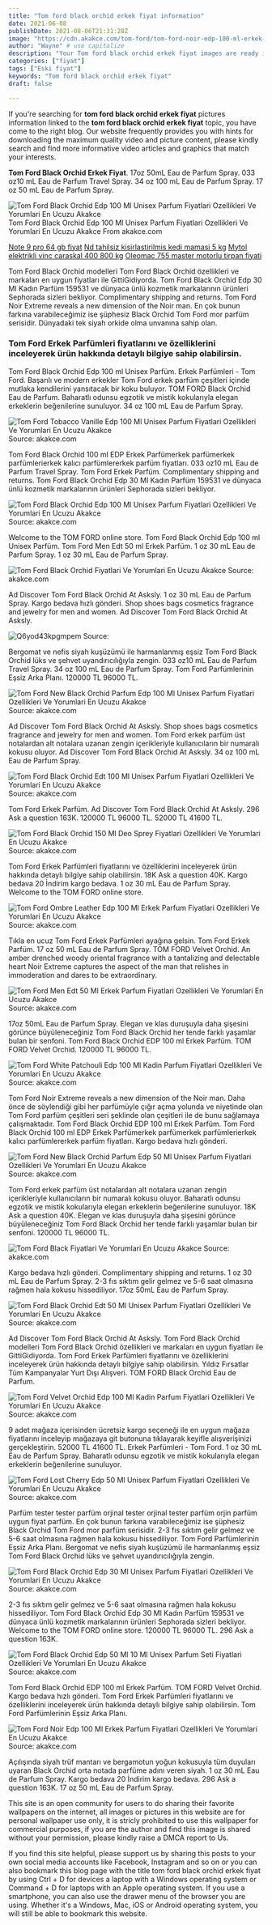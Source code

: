 ```yaml
---
title: "Tom ford black orchid erkek fiyat information"
date: 2021-06-08
publishDate: 2021-08-06T21:31:28Z
image: "https://cdn.akakce.com/tom-ford/tom-ford-noir-edp-100-ml-erkek-z.jpg"
author: "Wayne" # use capitalize
description: "Your Tom ford black orchid erkek fiyat images are ready in this website. Tom ford black orchid erkek fiyat are a topic that is being searched for and liked by netizens today. You can Download the Tom ford black orchid erkek fiyat files here. Download all free vectors."
categories: ["fiyat"]
tags: ["Eski fiyat"]
keywords: "Tom ford black orchid erkek fiyat"
draft: false

---
```


If you're searching for **tom ford black orchid erkek fiyat** pictures information linked to the **tom ford black orchid erkek fiyat** topic, you have come to the right  blog.  Our website frequently  provides you with  hints  for downloading  the maximum  quality video and picture  content, please kindly search and find more informative video articles and graphics  that match your interests.

**Tom Ford Black Orchid Erkek Fiyat**. 17oz 50mL Eau de Parfum Spray. 033 oz10 mL Eau de Parfum Travel Spray. 34 oz 100 mL Eau de Parfum Spray. 17 oz 50 mL Eau de Parfum Spray.

![Tom Ford Black Orchid Edp 100 Ml Unisex Parfum Fiyatlari Ozellikleri Ve Yorumlari En Ucuzu Akakce](https://cdn.akakce.com/tom-ford/tom-ford-black-orchid-edp-100-ml-unisex-x.jpg "Tom Ford Black Orchid Edp 100 Ml Unisex Parfum Fiyatlari Ozellikleri Ve Yorumlari En Ucuzu Akakce")
Tom Ford Black Orchid Edp 100 Ml Unisex Parfum Fiyatlari Ozellikleri Ve Yorumlari En Ucuzu Akakce From akakce.com

[Note 9 pro 64 gb fiyat](/note-9-pro-64-gb-fiyat/)
[Nd tahilsiz kisirlastirilmis kedi mamasi 5 kg](/nd-tahilsiz-kisirlastirilmis-kedi-mamasi-5-kg/)
[Mytol elektrikli vinc caraskal 400 800 kg](/mytol-elektrikli-vinc-caraskal-400-800-kg/)
[Oleomac 755 master motorlu tirpan fiyati](/oleomac-755-master-motorlu-tirpan-fiyati/)

Tom Ford Black Orchid modelleri Tom Ford Black Orchid özellikleri ve markaları en uygun fiyatları ile GittiGidiyorda. Tom Ford Black Orchid Edp 30 Ml Kadın Parfüm 159531 ve dünyaca ünlü kozmetik markalarının ürünleri Sephorada sizleri bekliyor. Complimentary shipping and returns. Tom Ford Noir Extreme reveals a new dimension of the Noir man. En çok bunun farkına varabileceğimiz ise şüphesiz Black Orchid Tom Ford mor parfüm serisidir. Dünyadaki tek siyah orkide olma unvanına sahip olan.

### Tom Ford Erkek Parfümleri fiyatlarını ve özelliklerini inceleyerek ürün hakkında detaylı bilgiye sahip olabilirsin.

Tom Ford Black Orchid Edp 100 ml Unisex Parfüm. Erkek Parfümleri - Tom Ford. Başarılı ve modern erkekler Tom Ford erkek parfüm çeşitleri içinde mutlaka kendilerini yansıtacak bir koku buluyor. TOM FORD Black Orchid Eau de Parfum. Baharatlı odunsu egzotik ve mistik kokularıyla elegan erkeklerin beğenilerine sunuluyor. 34 oz 100 mL Eau de Parfum Spray.


![Tom Ford Tobacco Vanille Edp 100 Ml Unisex Parfum Fiyatlari Ozellikleri Ve Yorumlari En Ucuzu Akakce](https://cdn.akakce.com/tom-ford/tom-ford-tobacco-vanille-edp-100-ml-unisex-z.jpg "Tom Ford Tobacco Vanille Edp 100 Ml Unisex Parfum Fiyatlari Ozellikleri Ve Yorumlari En Ucuzu Akakce")
Source: akakce.com

Tom Ford Black Orchid 100 ml EDP Erkek Parfümerkek parfümerkek parfümlerierkek kalıcı parfümlererkek parfüm fiyatları. 033 oz10 mL Eau de Parfum Travel Spray. Tom Ford Erkek Parfüm. Complimentary shipping and returns. Tom Ford Black Orchid Edp 30 Ml Kadın Parfüm 159531 ve dünyaca ünlü kozmetik markalarının ürünleri Sephorada sizleri bekliyor.

![Tom Ford Black Orchid Edp 100 Ml Unisex Parfum Fiyatlari Ozellikleri Ve Yorumlari En Ucuzu Akakce](https://cdn.akakce.com/tom-ford/tom-ford-black-orchid-edp-100-ml-unisex-x.jpg "Tom Ford Black Orchid Edp 100 Ml Unisex Parfum Fiyatlari Ozellikleri Ve Yorumlari En Ucuzu Akakce")
Source: akakce.com

Welcome to the TOM FORD online store. Tom Ford Black Orchid Edp 100 ml Unisex Parfüm. Tom Ford Men Edt 50 ml Erkek Parfüm. 1 oz 30 mL Eau de Parfum Spray. 1 oz 30 mL Eau de Parfum Spray.

![Tom Ford Black Orchid Fiyatlari Ve Yorumlari En Ucuzu Akakce](https://iis-akakce.akamaized.net/p.x?%2F%2Fnilpakometik%2Exmlbankasi%2Ecom%2Fimage%2Fdata%2Fresimler%2Ftom%2Dford%2Dblack%2Dorchid%2Dunisex%2Dedp%2D50%2Dml%2Dedt%2D100ml%2D13948%2Ejpg "Tom Ford Black Orchid Fiyatlari Ve Yorumlari En Ucuzu Akakce")
Source: akakce.com

Ad Discover Tom Ford Black Orchid At Asksly. 1 oz 30 mL Eau de Parfum Spray. Kargo bedava hızlı gönderi. Shop shoes bags cosmetics fragrance and jewelry for men and women. Ad Discover Tom Ford Black Orchid At Asksly.

![Q6yod43kpgmpem](https://iis-akakce.akamaized.net/p.z?%2F%2Fwww%2Evienskozmetik%2Ecom%2Fresimler%2F06062020023602%2Ejpg "Q6yod43kpgmpem")
Source: 

Bergomat ve nefis siyah kuşüzümü ile harmanlanmış eşsiz Tom Ford Black Orchid lüks ve şehvet uyandırıcılığıyla zengin. 033 oz10 mL Eau de Parfum Travel Spray. 34 oz 100 mL Eau de Parfum Spray. Tom Ford Parfümlerinin Eşsiz Arka Planı. 120000 TL 96000 TL.

![Tom Ford New Black Orchid Parfum Edp 100 Ml Unisex Parfum Fiyatlari Ozellikleri Ve Yorumlari En Ucuzu Akakce](https://cdn.akakce.com/tom-ford/tom-ford-new-black-orchid-parfum-edp-100-ml-unisex-z.jpg "Tom Ford New Black Orchid Parfum Edp 100 Ml Unisex Parfum Fiyatlari Ozellikleri Ve Yorumlari En Ucuzu Akakce")
Source: akakce.com

Ad Discover Tom Ford Black Orchid At Asksly. Shop shoes bags cosmetics fragrance and jewelry for men and women. Tom Ford erkek parfüm üst notalardan alt notalara uzanan zengin içerikleriyle kullanıcıların bir numaralı kokusu oluyor. Ad Discover Tom Ford Black Orchid At Asksly. 34 oz 100 mL Eau de Parfum Spray.

![Tom Ford Black Orchid Edt 100 Ml Unisex Parfum Fiyatlari Ozellikleri Ve Yorumlari En Ucuzu Akakce](https://cdn.akakce.com/tom-ford/tom-ford-black-orchid-edt-100-ml-unisex-z.jpg "Tom Ford Black Orchid Edt 100 Ml Unisex Parfum Fiyatlari Ozellikleri Ve Yorumlari En Ucuzu Akakce")
Source: akakce.com

Tom Ford Erkek Parfüm. Ad Discover Tom Ford Black Orchid At Asksly. 296 Ask a question 163K. 120000 TL 96000 TL. 52000 TL 41600 TL.

![Tom Ford Black Orchid 150 Ml Deo Sprey Fiyatlari Ozellikleri Ve Yorumlari En Ucuzu Akakce](https://cdn.akakce.com/tom-ford/tom-ford-black-orchid-150-ml-deo-sprey-z.jpg "Tom Ford Black Orchid 150 Ml Deo Sprey Fiyatlari Ozellikleri Ve Yorumlari En Ucuzu Akakce")
Source: akakce.com

Tom Ford Erkek Parfümleri fiyatlarını ve özelliklerini inceleyerek ürün hakkında detaylı bilgiye sahip olabilirsin. 18K Ask a question 40K. Kargo bedava 20 İndirim kargo bedava. 1 oz 30 mL Eau de Parfum Spray. Welcome to the TOM FORD online store.

![Tom Ford Ombre Leather Edp 100 Ml Erkek Parfum Fiyatlari Ozellikleri Ve Yorumlari En Ucuzu Akakce](https://cdn.akakce.com/tom-ford/tom-ford-ombre-leather-edp-100-ml-erkek-z.jpg "Tom Ford Ombre Leather Edp 100 Ml Erkek Parfum Fiyatlari Ozellikleri Ve Yorumlari En Ucuzu Akakce")
Source: akakce.com

Tıkla en ucuz Tom Ford Erkek Parfümleri ayağına gelsin. Tom Ford Erkek Parfüm. 17 oz 50 mL Eau de Parfum Spray. TOM FORD Velvet Orchid. An amber drenched woody oriental fragrance with a tantalizing and delectable heart Noir Extreme captures the aspect of the man that relishes in immoderation and dares to be extraordinary.

![Tom Ford Men Edt 50 Ml Erkek Parfum Fiyatlari Ozellikleri Ve Yorumlari En Ucuzu Akakce](https://iis-akakce.akamaized.net/p.z?%2F%2Fproductimages%2Ehepsiburada%2Enet%2Fs%2F11%2F600%2F9027548676146%2Ejpg "Tom Ford Men Edt 50 Ml Erkek Parfum Fiyatlari Ozellikleri Ve Yorumlari En Ucuzu Akakce")
Source: akakce.com

17oz 50mL Eau de Parfum Spray. Elegan ve klas duruşuyla daha şişesini görünce büyüleneceğiniz Tom Ford Black Orchid her tende farklı yaşamlar bulan bir senfoni. Tom Ford Black Orchid EDP 100 ml Erkek Parfüm. TOM FORD Velvet Orchid. 120000 TL 96000 TL.

![Tom Ford White Patchouli Edp 100 Ml Kadin Parfum Fiyatlari Ozellikleri Ve Yorumlari En Ucuzu Akakce](https://cdn.akakce.com/tom-ford/tom-ford-white-patchouli-edp-100-ml-kadin-x.jpg "Tom Ford White Patchouli Edp 100 Ml Kadin Parfum Fiyatlari Ozellikleri Ve Yorumlari En Ucuzu Akakce")
Source: akakce.com

Tom Ford Noir Extreme reveals a new dimension of the Noir man. Daha önce de söylendiği gibi her parfümüyle çığır açma yolunda ve niyetinde olan Tom Ford parfüm çeşitleri seri şeklinde olan çeşitleri ile de bunu sağlamaya çalışmaktadır. Tom Ford Black Orchid EDP 100 ml Erkek Parfüm. Tom Ford Black Orchid 100 ml EDP Erkek Parfümerkek parfümerkek parfümlerierkek kalıcı parfümlererkek parfüm fiyatları. Kargo bedava hızlı gönderi.

![Tom Ford New Black Orchid Parfum Edp 50 Ml Unisex Parfum Fiyatlari Ozellikleri Ve Yorumlari En Ucuzu Akakce](https://cdn.akakce.com/tom-ford/tom-ford-new-black-orchid-parfum-edp-50-ml-unisex-z.jpg "Tom Ford New Black Orchid Parfum Edp 50 Ml Unisex Parfum Fiyatlari Ozellikleri Ve Yorumlari En Ucuzu Akakce")
Source: akakce.com

Tom Ford erkek parfüm üst notalardan alt notalara uzanan zengin içerikleriyle kullanıcıların bir numaralı kokusu oluyor. Baharatlı odunsu egzotik ve mistik kokularıyla elegan erkeklerin beğenilerine sunuluyor. 18K Ask a question 40K. Elegan ve klas duruşuyla daha şişesini görünce büyüleneceğiniz Tom Ford Black Orchid her tende farklı yaşamlar bulan bir senfoni. 120000 TL 96000 TL.

![Tom Ford Black Fiyatlari Ve Yorumlari En Ucuzu Akakce](https://iis-akakce.akamaized.net/p.x?//productimages.hepsiburada.net/s/51/600/11077062033458.jpg "Tom Ford Black Fiyatlari Ve Yorumlari En Ucuzu Akakce")
Source: akakce.com

Kargo bedava hızlı gönderi. Complimentary shipping and returns. 1 oz 30 mL Eau de Parfum Spray. 2-3 fıs sıktım gelir gelmez ve 5-6 saat olmasına rağmen hala kokusu hissediliyor. 17oz 50mL Eau de Parfum Spray.

![Tom Ford Black Orchid Edt 50 Ml Unisex Parfum Fiyatlari Ozellikleri Ve Yorumlari En Ucuzu Akakce](https://iis-akakce.akamaized.net/p.z?%2F%2Fmcdn01%2Egittigidiyor%2Enet%2F69143%2F691430219%5F0%2Ejpg "Tom Ford Black Orchid Edt 50 Ml Unisex Parfum Fiyatlari Ozellikleri Ve Yorumlari En Ucuzu Akakce")
Source: akakce.com

Ad Discover Tom Ford Black Orchid At Asksly. Tom Ford Black Orchid modelleri Tom Ford Black Orchid özellikleri ve markaları en uygun fiyatları ile GittiGidiyorda. Tom Ford Erkek Parfümleri fiyatlarını ve özelliklerini inceleyerek ürün hakkında detaylı bilgiye sahip olabilirsin. Yıldız Fırsatlar Tüm Kampanyalar Yurt Dışı Alışveri. TOM FORD Black Orchid Eau de Parfum.

![Tom Ford Velvet Orchid Edp 100 Ml Kadin Parfum Fiyatlari Ozellikleri Ve Yorumlari En Ucuzu Akakce](https://cdn.akakce.com/tom-ford/tom-ford-velvet-orchid-edp-100-ml-kadin-z.jpg "Tom Ford Velvet Orchid Edp 100 Ml Kadin Parfum Fiyatlari Ozellikleri Ve Yorumlari En Ucuzu Akakce")
Source: akakce.com

9 adet mağaza içerisinden ücretsiz kargo seçeneği ile en uygun mağaza fiyatlarını inceleyip mağazaya git butonuna tıklayarak keyifle alışverişinizi gerçekleştirin. 52000 TL 41600 TL. Erkek Parfümleri - Tom Ford. 1 oz 30 mL Eau de Parfum Spray. Baharatlı odunsu egzotik ve mistik kokularıyla elegan erkeklerin beğenilerine sunuluyor.

![Tom Ford Lost Cherry Edp 50 Ml Unisex Parfum Fiyatlari Ozellikleri Ve Yorumlari En Ucuzu Akakce](https://cdn.akakce.com/tom-ford/tom-ford-lost-cherry-edp-50-ml-unisex-z.jpg "Tom Ford Lost Cherry Edp 50 Ml Unisex Parfum Fiyatlari Ozellikleri Ve Yorumlari En Ucuzu Akakce")
Source: akakce.com

Parfüm tester tester parfüm orjinal tester orjinal tester parfüm orjin parfüm uygun fiyat parfüm. En çok bunun farkına varabileceğimiz ise şüphesiz Black Orchid Tom Ford mor parfüm serisidir. 2-3 fıs sıktım gelir gelmez ve 5-6 saat olmasına rağmen hala kokusu hissediliyor. Tom Ford Parfümlerinin Eşsiz Arka Planı. Bergomat ve nefis siyah kuşüzümü ile harmanlanmış eşsiz Tom Ford Black Orchid lüks ve şehvet uyandırıcılığıyla zengin.

![Tom Ford Black Orchid Edp 30 Ml Unisex Parfum Fiyatlari Ozellikleri Ve Yorumlari En Ucuzu Akakce](https://iis-akakce.akamaized.net/p.z?%2F%2Fproductimages%2Ehepsiburada%2Enet%2Fs%2F31%2F600%2F10333700784178%2Ejpg "Tom Ford Black Orchid Edp 30 Ml Unisex Parfum Fiyatlari Ozellikleri Ve Yorumlari En Ucuzu Akakce")
Source: akakce.com

2-3 fıs sıktım gelir gelmez ve 5-6 saat olmasına rağmen hala kokusu hissediliyor. Tom Ford Black Orchid Edp 30 Ml Kadın Parfüm 159531 ve dünyaca ünlü kozmetik markalarının ürünleri Sephorada sizleri bekliyor. Welcome to the TOM FORD online store. 120000 TL 96000 TL. 296 Ask a question 163K.

![Tom Ford Black Orchid Edp 50 Ml 10 Ml Unisex Parfum Seti Fiyatlari Ozellikleri Ve Yorumlari En Ucuzu Akakce](https://iis-akakce.akamaized.net/p.z?%2F%2Fn11scdn%2Eakamaized%2Enet%2Fa1%2F1024%2Fkozmetik%2Dkisisel%2Dbakim%2Fkadin%2Dparfum%2Ftom%2Dford%2Dblack%2Dorkid%2Dedp%2D50%2Dml%2D10%2Dml%2Dset%5F%5F0477453155313263%2Ejpg "Tom Ford Black Orchid Edp 50 Ml 10 Ml Unisex Parfum Seti Fiyatlari Ozellikleri Ve Yorumlari En Ucuzu Akakce")
Source: akakce.com

Tom Ford Black Orchid EDP 100 ml Erkek Parfüm. TOM FORD Velvet Orchid. Kargo bedava hızlı gönderi. Tom Ford Erkek Parfümleri fiyatlarını ve özelliklerini inceleyerek ürün hakkında detaylı bilgiye sahip olabilirsin. Tom Ford Parfümlerinin Eşsiz Arka Planı.

![Tom Ford Noir Edp 100 Ml Erkek Parfum Fiyatlari Ozellikleri Ve Yorumlari En Ucuzu Akakce](https://cdn.akakce.com/tom-ford/tom-ford-noir-edp-100-ml-erkek-z.jpg "Tom Ford Noir Edp 100 Ml Erkek Parfum Fiyatlari Ozellikleri Ve Yorumlari En Ucuzu Akakce")
Source: akakce.com

Açılışında siyah trüf mantarı ve bergamotun yoğun kokusuyla tüm duyuları uyaran Black Orchid orta notada parfüme adını veren siyah. 1 oz 30 mL Eau de Parfum Spray. Kargo bedava 20 İndirim kargo bedava. 296 Ask a question 163K. 17 oz 50 mL Eau de Parfum Spray.

This site is an open community for users to do sharing their favorite wallpapers on the internet, all images or pictures in this website are for personal wallpaper use only, it is stricly prohibited to use this wallpaper for commercial purposes, if you are the author and find this image is shared without your permission, please kindly raise a DMCA report to Us.

If you find this site helpful, please support us by sharing this posts to your own social media accounts like Facebook, Instagram and so on or you can also bookmark this blog page with the title tom ford black orchid erkek fiyat by using Ctrl + D for devices a laptop with a Windows operating system or Command + D for laptops with an Apple operating system. If you use a smartphone, you can also use the drawer menu of the browser you are using. Whether it's a Windows, Mac, iOS or Android operating system, you will still be able to bookmark this website.

